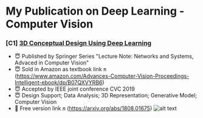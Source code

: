 # My Publication on Deep Learning - Computer Vision

### [C1] [3D Conceptual Design Using Deep Learning](https://arxiv.org/abs/1808.01675)
* :innocent: Published by Springer Series "Lecture Note: Networks and Systems, Advaced in Computer Vision"
* :innocent: Sold in Amazon as textbook link :on: (https://www.amazon.com/Advances-Computer-Vision-Proceedings-Intelligent-ebook/dp/B07QXVYRB6)
* :innocent: Accepted by IEEE joint conference CVC 2019
* :innocent: Design Support; Data Analysis; 3D Representation; Generative Model; Computer Vision  
* :sparkling_heart: Free version link :on: (https://arxiv.org/abs/1808.01675)
![alt text](https://github.com/vivienzou1/My_Publication/blob/master/3D%20Conceptual%20Design%20Using%20Deep%20Learning/Screen%20Shot%202018-07-12%20at%2011.50.31%20PM.png)



